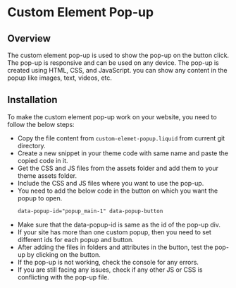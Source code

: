 # Custom Element Pop-up

## Overview
The custom element pop-up is used to show the pop-up on the button click. The pop-up is responsive and can be used on any device. The pop-up is created using HTML, CSS, and JavaScript. you can show any content in the popup like images, text, videos, etc.

## Installation
To make the custom element pop-up work on your website, you need to follow the below steps:
- Copy the file content from `custom-elemet-popup.liquid` from current git directory.
- Create a new snippet in your theme code with same name and paste the copied code in it.
- Get the CSS and JS files from the assets folder and add them to your theme assets folder.
- Include the CSS and JS files where you want to use the pop-up.
- You need to add the below code in the button on which you want the popup to open.
    ```html
    data-popup-id="popup_main-1" data-popup-button
    ```
- Make sure that the data-popup-id is same as the id of the pop-up div.
- If your site has more than one custom popup, then you need to set different ids for each popup and button.
- After adding the files in folders and attributes in the button, test the pop-up by clicking on the button.
- If the pop-up is not working, check the console for any errors.
- If you are still facing any issues, check if any other JS or CSS is conflicting with the pop-up file.
